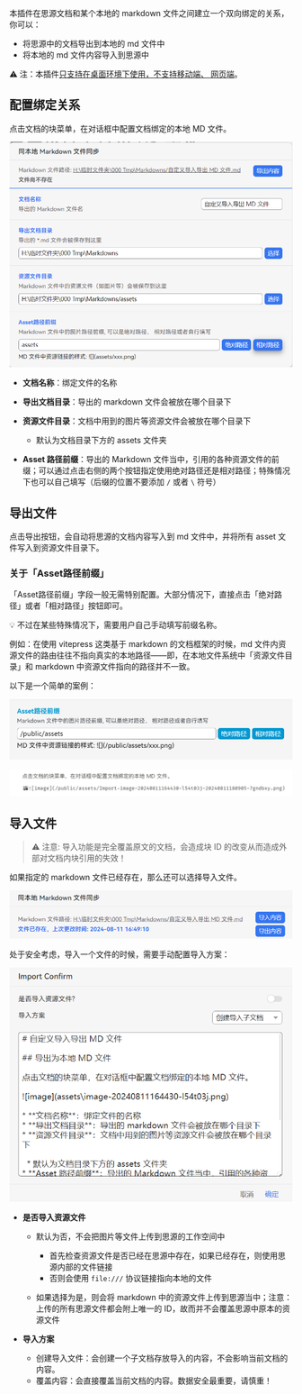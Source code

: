 
本插件在思源文档和某个本地的 markdown 文件之间建立一个双向绑定的关系，你可以：

* 将思源中的文档导出到本地的 md 文件中
* 将本地的 md 文件内容导入到思源中

⚠️ 注：本插件<u>只支持在桌面环境下使用，不支持移动端、 网页端</u>。

## 配置绑定关系

点击文档的块菜单，在对话框中配置文档绑定的本地 MD 文件。

​![image](asset/Import-image-20240811164430-l54t03j-20240811180905-7gndbxy.png)​

* **文档名称**：绑定文件的名称
* **导出文档目录**：导出的 markdown 文件会被放在哪个目录下
* **资源文件目录**：文档中用到的图片等资源文件会被放在哪个目录下

  * 默认为文档目录下方的 assets 文件夹
* **Asset 路径前缀**：导出的 Markdown 文件当中，引用的各种资源文件的前缀；可以通过点击右侧的两个按钮指定使用绝对路径还是相对路径；特殊情况下也可以自己填写（后缀的位置不要添加 `/`​ 或者 `\`​ 符号）

## 导出文件

点击导出按钮，会自动将思源的文档内容写入到 md 文件中，并将所有 asset 文件写入到资源文件目录下。

### 关于「Asset路径前缀」

「Asset路径前缀」字段一般无需特别配置。大部分情况下，直接点击「绝对路径」或者「相对路径」按钮即可。

💡 不过在某些特殊情况下，需要用户自己手动填写前缀名称。

例如：在使用 vitepress 这类基于 markdown 的文档框架的时候，md 文件内资源文件的路由往往不指向真实的本地路径——即，在本地文件系统中「资源文件目录」和 markdown 中资源文件指向的路径并不一致。

以下是一个简单的案例：

​![image](asset/image-20240811182221-b0fnr7t.png)​

​![image](asset/image-20240811200020-7t918ki.png)​

## 导入文件

> ⚠️ 注意: 导入功能是完全覆盖原文的文档，会造成块 ID 的改变从而造成外部对文档内块引用的失效！

如果指定的 markdown 文件已经存在，那么还可以选择导入文件。

​![image](asset/Import-image-20240811164946-20mlfb9-20240811180905-kyjisqm.png)​

处于安全考虑，导入一个文件的时候，需要手动配置导入方案：

​![image](asset/Import-image-20240811165029-ryt4e2w-20240811180905-t6dyuzx.png)​

* **是否导入资源文件**

  * 默认为否，不会把图片等文件上传到思源的工作空间中

    * 首先检查资源文件是否已经在思源中存在，如果已经存在，则使用思源内部的文件链接
    * 否则会使用 `file:///`​ 协议链接指向本地的文件
  * 如果选择为是，则会将 markdown 中的资源文件上传到思源当中；注意：上传的所有思源文件都会附上唯一的 ID，故而并不会覆盖思源中原本的资源文件
* **导入方案**

  * 创建导入文件：会创建一个子文档存放导入的内容，不会影响当前文档的内容。
  * 覆盖内容：会直接覆盖当前文档的内容。数据安全最重要，请慎重！

‍
